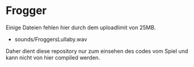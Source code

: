 # Frogger
Einige Dateien fehlen hier durch dem uploadlimit von 25MB.
- sounds/FroggersLullaby.wav

Daher dient diese repository nur zum einsehen des codes vom Spiel und kann nicht von hier compiled werden.
